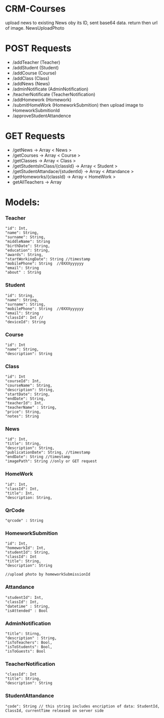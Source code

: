 # CRM-Courses

upload news to existing News oby its ID, sent base64 data. return then url of image. 
NewsUploadPhoto





# POST Requests

   * /addTeacher (Teacher)
   * /addStudent (Student)
   * /addCourse (Course)
   * /addClass (Class)
   * /addNews (News)
   * /adminNotificate (AdminNotification)
   * /teacherNotificate (TeacherNotification)
   * /addHomework (Homework)
   * /submitHomeWork (HomeworkSubmition) then upload image to HomeworkSubmitionId
   * /approveStudentAttandence
   
# GET Requests

   * /getNews -> Array < News >
   * /getCourses -> Array < Course >
   * /getClasses -> Array < Class >
   * /getStudentsInClass/{classId} -> Array < Student >
   * /getStudentAttandace/{studentId} -> Array < Attandance >
   * /getHomeworks/{classId} -> Array < HomeWork >
   * getAllTeachers -> Array <Teacher>
   
# Models: 

### Teacher
    "id": Int,
    "name": String,
    "surname": String,
    "middleName": String
    "birthDate": String,
    "education": String,
    "awards": String,
    "startWorkingDate": String //timestamp 
    "mobilePhone": String  //0XXXyyyyyy
    "email": String 
    "about" : String

### Student
    "id": String,
    "name": String,
    "surname": String,
    "mobilePhone": String  //0XXXyyyyyy
    "email": String 
    "classId": Int //
    "deviceId": String

### Course
    "id": Int
    "name": String,
    "description": String
    
### Class
    "id": Int
    "courseId": Int,
    "courseName": String,
    "description": String,
    "startDate": String,
    "endDate": String, 
    "teacherId": Int,
    "teacherName" : String,
    "price": String,
    "notes": String
    
### News 
    "id": Int,
    "title": String,
    "description": String,
    "publicationDate": String, //timestamp
    "endDate": String //timestamp
    "imagePath": String //only or GET request
    
        
### HomeWork
    "id": Int,
    "classId": Int,
    "title": Int,
    "description: String,
    
    
### QrCode 
    "qrcode" : String
    
### HomeworkSubmition   
    "id": Int,
    "homeworkId": Int,
    "studentId": String,
    "classId": Int
    "title": String,
    "description": String
    
    //upload photo by homeworkSubmissionId 
    
### Attandance
    "studentId": Int,
    "classId": Int,
    "datetime" : String,
    "isAttended" : Bool
    
### AdminNotification
    "title": Stirng,
    "description" : String,
    "isToTeachers": Bool,
    "isToStudents": Bool,
    "isToGuests": Bool
    
### TeacherNotification 

    "classId": Int
    "title": String,
    "description": String
    
### StudentAttandance
    "code": String // this string includes encription of data: StudentId, ClassId, currentTime released on server side
